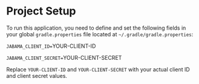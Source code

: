 # Project Setup

To run this application, you need to define and set the following fields in your global `gradle.properties` file located at `~/.gradle/gradle.properties`:

`JABAMA_CLIENT_ID=`YOUR-CLIENT-ID

`JABAMA_CLIENT_SECRET=`YOUR-CLIENT-SECRET


Replace `YOUR-CLIENT-ID` and `YOUR-CLIENT-SECRET` with your actual client ID and client secret values.

